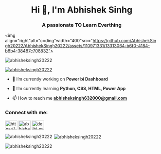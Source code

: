 <h1 align="center">Hi 👋, I'm Abhishek Sinhg</h1>
<h3 align="center">A passionate TO Learn Everthing</h3>

<img align="right"alt="coding"width="400"src="https://github.com/AbhishekSingh20222/AbhishekSingh20222/assets/110971331/13313064-b6f0-4184-b8b4-38487c708832">

<p align="left"> <img src="https://komarev.com/ghpvc/?username=abhisheksingh20222&label=Profile%20views&color=0e75b6&style=flat" alt="abhisheksingh20222" /> </p>

<p align="left"> <a href="https://github.com/ryo-ma/github-profile-trophy"><img src="https://github-profile-trophy.vercel.app/?username=abhisheksingh20222" alt="abhisheksingh20222" /></a> </p>

- 🔭 I’m currently working on **Power bi Dashboard**

- 🌱 I’m currently learning **Python, CSS, HTML, Power App**

- 📫 How to reach me **abhisheksingh632000@gmail.com**

<h3 align="left">Connect with me:</h3>
<p align="left">
<a href="https://linkedin.com/in/https://www.linkedin.com/in/abhishek-singh-52806b1a0" target="blank"><img align="center" src="https://raw.githubusercontent.com/rahuldkjain/github-profile-readme-generator/master/src/images/icons/Social/linked-in-alt.svg" alt="https://www.linkedin.com/in/abhishek-singh-52806b1a0" height="30" width="40" /></a>
<a href="https://fb.com/abhishek singh" target="blank"><img align="center" src="https://raw.githubusercontent.com/rahuldkjain/github-profile-readme-generator/master/src/images/icons/Social/facebook.svg" alt="abhishek singh" height="30" width="40" /></a>
<a href="https://instagram.com/delhi_melodies" target="blank"><img align="center" src="https://raw.githubusercontent.com/rahuldkjain/github-profile-readme-generator/master/src/images/icons/Social/instagram.svg" alt="delhi_melodies" height="30" width="40" /></a>
</p>

<p><img align="left" src="https://github-readme-stats.vercel.app/api/top-langs?username=abhisheksingh20222&show_icons=true&locale=en&layout=compact" alt="abhisheksingh20222" /></p>

<p>&nbsp;<img align="center" src="https://github-readme-stats.vercel.app/api?username=abhisheksingh20222&show_icons=true&locale=en" alt="abhisheksingh20222" /></p>

<p><img align="center" src="https://github-readme-streak-stats.herokuapp.com/?user=abhisheksingh20222&" alt="abhisheksingh20222" /></p>
